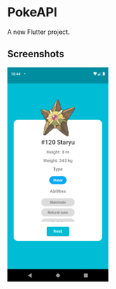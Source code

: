 # PokeAPI

A new Flutter project.

## Screenshots

<img src="screenshots/Screenshot_1619477080.png" width=230/>